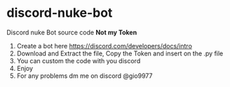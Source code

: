 # discord-nuke-bot
Discord nuke Bot source code 
**Not my Token**
1) Create a bot here https://discord.com/developers/docs/intro
2) Download and Extract the file, Copy the Token and insert on the .py file
3) You can custom the code with you discord
4) Enjoy
5) For any problems dm me on discord @gio9977

